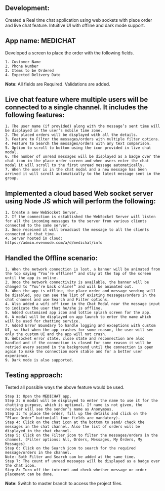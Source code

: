 ## Development:

Created a Real time chat application using web sockets with place order and live chat feature. Intuitive UI with offline and dark mode support.

## App name: MEDICHAT
Developed a screen to place the order with the following fields.
  
    1. Customer Name
    2. Phone Number
    3. Items to be Ordered
    4. Expected Delivery Date
  **Note**: All fields are Required. Validations are added.

## Live chat feature where multiple users will be connected to a single channel. It includes the following features:
```
1. The user name (if provided) along with the message’s sent time will be displayed in the user’s mobile time zone.   
2. The placed orders will be displayed with all the details.  
3. Feature to Filter the messages/orders with multiple filter options.  
4. Feature to Search the messages/orders with any text comparison.  
5. Option to scroll to bottom using the icon provided in live chat modal.  
6. The number of unread messages will be displayed as a badge over the chat icon in the place order screen and when users enter the chat modal it will scroll to the first unread message automatically.  
7. When the user is in the chat modal and a new message has been arrived it will scroll automatically to the latest message sent in the group.  
```

## Implemented a cloud based Web socket server using Node JS which will perform the following:
  ``` 
1. Create a new WebSocket Server.   
2. If the connection is established the WebSocket Server will listen for all the incoming messages to the server from various clients connected to the same server.
3. Once received it will broadcast the message to all the clients connected at that time.
4. Server hosted in cloud: https://admin.evennode.com/a/d/medichat/info
```

## Handled the Offline scenario:
```  
1. When the network connection is lost, a banner will be animated from the top saying “You’re offline!” and stay at the top of the screen until the app is online.
2. Once the network connectivity is available, the banner will be changed to “You’re back online!” and will be animated out.
3. When the app is offline, the place order and message sending will be disabled, you can see the list of existing messages/orders in the chat channel and use Search and Filter options.
4. Also added a wifi off icon in the Chat Modal near the message input to indicate the user that he/she is offline.
5. Added customised app icon and lottie splash screen for the app.
6. A modal will be displayed on app launch to enter the name which will be used for chatting service.
7. Added Error Boundary to handle logging and exceptions with custom UI, so that when the app crashes for some reason, the user will see only the custom UI and the app will not crash.
8. Websocket error state, close state and reconnection are also handled and if the connection is closed for some reason it will be retried every second in the background until the connection is open again to make the connection more stable and for a better user experience.
9. Dark mode is also supported.
```

## Testing approach:
Tested all possible ways the above feature would be used.
```
Step 1: Open the MEDICHAT app.
Step 2: A modal will be displayed to enter the name to use it for the chatting purpose, which is optional. If name is not given, the receiver will see the sender’s name as Anonymous.
Step 3: To place the order, fill up the details and click on the “Place Order” button(all four fields are mandatory).
Step 4: Click on the chat icon at the bottom to send/ check the messages in the chat channel. Also the list of orders will be displayed in the chat channel.
Step 5: Click on the Filter icon to filter the messages/orders in the channel. (Filter options: All, Orders, Messages, My Orders, My Messages)
Step 6: Click on the Search icon to search for the required message/orders in the channel.
Note: Both Filter and Search can be added at the same time.
Step 7: The count of unread messages will be displayed as a badge over the chat icon.
Step 8: Turn off the internet and check whether message or order placement can be done.
```

**Note**: Switch to master branch to access the project files.
